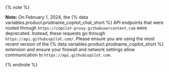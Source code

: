 {% note %}

**Note:** On February 1, 2024, the {% data variables.product.prodname_copilot_chat_short %} API endpoints that were routed through `https://copilot-proxy.githubusercontent.com` were deprecated. Instead, these requests go through `https://api.githubcopilot.com/`. Please ensure you are using the most recent version of the {% data variables.product.prodname_copilot_short %} extension and ensure your firewall and network settings allow communication to `https://api.githubcopilot.com`.

{% endnote %}
